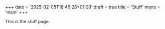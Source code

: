+++
date = '2025-02-05T18:46:28+01:00'
draft = true
title = 'Stuff'
menu = 'main'
+++

This is the stuff page.
